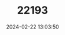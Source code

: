 ---
title: "22193"
category: "Triodopsis occidentalis"
draft: false
date: 2024-02-22 13:03:50
languages:
  English: ["Western Three-toothed Land Snail"]
---